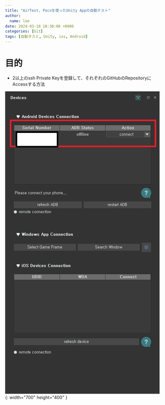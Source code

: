 ```yaml
---
title: "AirTest, Pocoを使ったUnity Appの自動テスト"
author:
  name: lee
date: 2024-03-18 18:30:00 +0900
categories: [Git]
tags: [自動タスと, Unity, ios, Android]
---
```


# 目的
* 2以上のssh Private Keyを登録して、それぞれのGitHubのRepositoryにAccessする方法

![Desktop View](/assets/img/androidDevice.JPG){: width="700" height="400" }
